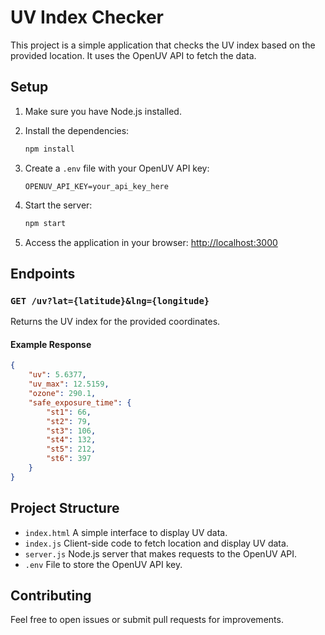 # UV Index Checker

This project is a simple application that checks the UV index based on the provided location. It uses the OpenUV API to fetch the data.

## Setup

1. Make sure you have Node.js installed.

2. Install the dependencies:

    ```bash
    npm install
    ```

3. Create a `.env` file with your OpenUV API key:

    ```env
    OPENUV_API_KEY=your_api_key_here
    ```

4. Start the server:

    ```bash
    npm start
    ```

5. Access the application in your browser:
   [http://localhost:3000](http://localhost:3000)

## Endpoints

### `GET /uv?lat={latitude}&lng={longitude}`

Returns the UV index for the provided coordinates.

#### Example Response

```json
{
    "uv": 5.6377,
    "uv_max": 12.5159,
    "ozone": 290.1,
    "safe_exposure_time": {
        "st1": 66,
        "st2": 79,
        "st3": 106,
        "st4": 132,
        "st5": 212,
        "st6": 397
    }
}
```

## Project Structure

-   `index.html` A simple interface to display UV data.
-   `index.js` Client-side code to fetch location and display UV data.
-   `server.js` Node.js server that makes requests to the OpenUV API.
-   `.env` File to store the OpenUV API key.

## Contributing

Feel free to open issues or submit pull requests for improvements.
